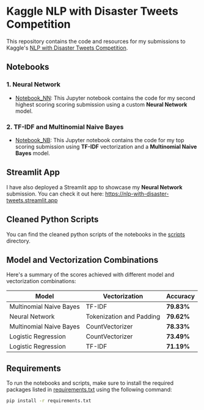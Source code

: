 # Kaggle NLP with Disaster Tweets Competition

This repository contains the code and resources for my submissions to Kaggle's [NLP with Disaster Tweets Competition](https://www.kaggle.com/c/nlp-getting-started).

## Notebooks

### 1. Neural Network
- [Notebook_NN](https://github.com/zsoltgeier/NLP-with-disaster-tweets/blob/main/Notebooks/neural_network_solution.ipynb): This Jupyter notebook contains the code for my second highest scoring scoring submission using a custom **Neural Network** model.

### 2. TF-IDF and Multinomial Naive Bayes
- [Notebook_NB](https://github.com/zsoltgeier/NLP-with-disaster-tweets/blob/main/Notebooks/naive_bayes_solution.ipynb): This Jupyter notebook contains the code for my top scoring submission using **TF-IDF** vectorization and a **Multinomial Naive Bayes** model.

## Streamlit App

I have also deployed a Streamlit app to showcase my **Neural Network** submission. You can check it out here: https://nlp-with-disaster-tweets.streamlit.app

## Cleaned Python Scripts

You can find the cleaned python scripts of the notebooks in the [scripts](https://github.com/zsoltgeier/NLP-with-disaster-tweets/tree/main/Scripts) directory.

## Model and Vectorization Combinations

Here's a summary of the scores achieved with different model and vectorization combinations:

| Model                        | Vectorization              | Accuracy   |
| ---------------------------- | -------------------------- | ---------- |
| Multinomial Naive Bayes      | TF-IDF                     | **79.83%** |
| Neural Network               | Tokenization and Padding   | **79.62%** |
| Multinomial Naive Bayes      | CountVectorizer            | **78.33%** |
| Logistic Regression          | CountVectorizer            | **73.49%** |
| Logistic Regression          | TF-IDF                     | **71.19%** |

## Requirements

To run the notebooks and scripts, make sure to install the required packages listed in [requirements.txt](https://github.com/zsoltgeier/NLP-with-disaster-tweets/blob/main/requirements.txt) using the following command:

```bash
pip install -r requirements.txt
